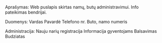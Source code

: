 Aprašymas: Web puslapis skirtas namų, butų administravimui. Info pateikimas bendrijai.

Duomenys: Vardas Pavardė Telefono nr. Buto, namo numeris

Administracija: Nauju narių registracija Informacija gyventojams Balsavimas Budziatas
